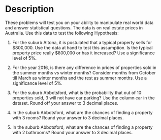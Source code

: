 # Description

These problems will test you on your ability to manipulate real world data and answer statistical questions. The data is on real estate prices in Australia. Use this data to test the following Hypothesis: 
1. For the suburb Altona, it is postulated that a typical property sells for $800,000. Use the data at hand to test this assumption. Is the typical property price really $800,000 or has it increased? Use a significance level of 5%. 

2. For the year 2016, is there any difference in prices of properties sold in the summer months vs winter months? Consider months from October till March as winter months and the rest as summer months. Use a significance level of 5%. 

3. For the suburb Abbotsford, what is the probability that out of 10 properties sold, 3 will not have car parking? Use the column car in the dataset. Round off your answer to 3 decimal places. 

4. In the suburb Abbotsford, what are the chances of finding a property with 3 rooms? Round your answer to 3 decimal places. 

5. In the suburb Abbotsford, what are the chances of finding a property with 2 bathrooms? Round your answer to 3 decimal places. 
